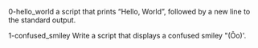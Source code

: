 0-hello_world
a script that prints “Hello, World”, followed by a new line to the standard output.

1-confused_smiley
Write a script that displays a confused smiley "(Ôo)'.